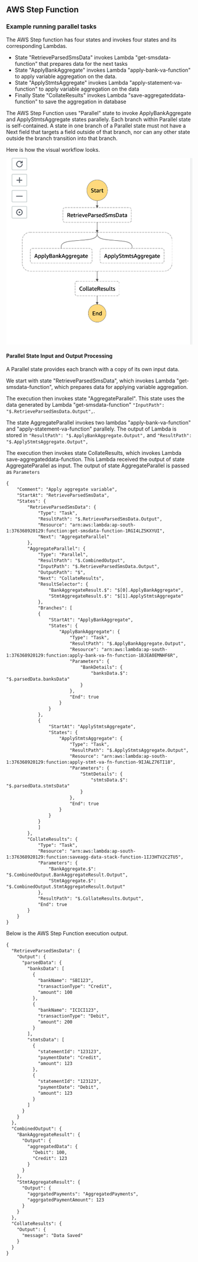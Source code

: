 ## AWS Step Function

### Example running parallel tasks

The AWS Step function has four states and invokes four states and its corresponding Lambdas.
* State "RetrieveParsedSmsData" invokes Lambda "get-smsdata-function" that prepares data for the next tasks
* State "ApplyBankAggregate" invokes Lambda "apply-bank-va-function" to apply variable aggregation on the data.
* State "ApplyStmtsAggregate" invokes Lambda "apply-statement-va-function" to apply variable aggregation on the data
* Finally State "CollateResults" invokes Lambda "save-aggregateddata-function" to save the aggregation in database

The AWS Step Function uses "Parallel" state to invoke ApplyBankAggregate and ApplyStmtsAggregate states parallely. Each branch within Parallel state is self-contained. A state in one branch of a Parallel state must not have a Next field that targets a field outside of that branch, nor can any other state outside the branch transition into that branch.

Here is how the visual workflow looks.

![Workflow](VariableAggregationStepFunction.png)

#### Parallel State Input and Output Processing
A Parallel state provides each branch with a copy of its own input data.

We start with state "RetrieveParsedSmsData", which invokes Lambda "get-smsdata-function", which prepares data for applying variable aggregation.

The execution then invokes state "AggregateParallel". This state uses the data generated by Lambda "get-smsdata-function" `` "InputPath": "$.RetrieveParsedSmsData.Output", ``. 

The state AggregateParallel invokes two lambdas "apply-bank-va-function" and "apply-statement-va-function" parallely. The output of Lambda is stored in `` "ResultPath": "$.ApplyBankAggregate.Output", `` and `` "ResultPath": "$.ApplyStmtsAggregate.Output", ``

The execution then invokes state CollateResults, which invokes Lambda save-aggregateddata-function. This Lambda received the output of state AggregateParallel as input. The output of state AggregateParallel is passed as `` Parameters ``
 

```
{
	"Comment": "Apply aggregate variable",
  	"StartAt": "RetrieveParsedSmsData",
  	"States": {
  		"RetrieveParsedSmsData": {
  			"Type": "Task",
  			"ResultPath": "$.RetrieveParsedSmsData.Output",
  			"Resource": "arn:aws:lambda:ap-south-1:376368920129:function:get-smsdata-function-1RGI4LZ5KXYUI",
  			"Next": "AggregateParallel"
  		},
    	"AggregateParallel": {
      		"Type": "Parallel",
      		"ResultPath": "$.CombinedOutput",
      		"InputPath": "$.RetrieveParsedSmsData.Output",
      		"OutputPath": "$",
      		"Next": "CollateResults",
      		"ResultSelector": {
      			"BankAggregateResult.$": "$[0].ApplyBankAggregate",
      			"StmtAggregateResult.$": "$[1].ApplyStmtsAggregate"
      		},
      		"Branches": [
        	{
	      		"StartAt": "ApplyBankAggregate",
	      		"States": {
	        		"ApplyBankAggregate": {
	          			"Type": "Task",
	          			"ResultPath": "$.ApplyBankAggregate.Output",
	          			"Resource": "arn:aws:lambda:ap-south-1:376368920129:function:apply-bank-va-fn-function-1BJEA0EMNHF6R",
	          			"Parameters": {
	        				"BankDetails": {
	            				"banksData.$": "$.parsedData.banksData"
	        				}
	    	  			},
	          			"End": true
	        		}
	      		}
        	},
        	{
          		"StartAt": "ApplyStmtsAggregate",
          		"States": {
            		"ApplyStmtsAggregate": {
              			"Type": "Task",
              			"ResultPath": "$.ApplyStmtsAggregate.Output",
              			"Resource": "arn:aws:lambda:ap-south-1:376368920129:function:apply-stmt-va-fn-function-9IJALZ76TI18",
              			"Parameters": {
            				"StmtDetails": {
                				"stmtsData.$": "$.parsedData.stmtsData"
            				}
            			},
              			"End": true
            		}
          		}
        	}
      		]
    	},
    	"CollateResults": {
			"Type": "Task",
        	"Resource": "arn:aws:lambda:ap-south-1:376368920129:function:saveagg-data-stack-function-1IJ3HTV2C2TU5",
        	"Parameters": {
          		"BankAggregate.$": "$.CombinedOutput.BankAggregateResult.Output",
          		"StmtAggregate.$": "$.CombinedOutput.StmtAggregateResult.Output"
        	},
        	"ResultPath": "$.CollateResults.Output",
        	"End": true
    	}
  	}
}
```

Below is the AWS Step Function execution output.

```
{
  "RetrieveParsedSmsData": {
    "Output": {
      "parsedData": {
        "banksData": [
          {
            "bankName": "SBI123",
            "transactionType": "Credit",
            "amount": 100
          },
          {
            "bankName": "ICICI123",
            "transactionType": "Debit",
            "amount": 200
          }
        ],
        "stmtsData": [
          {
            "statementId": "123123",
            "paymentDate": "Credit",
            "amount": 123
          },
          {
            "statementId": "123123",
            "paymentDate": "Debit",
            "amount": 123
          }
        ]
      }
    }
  },
  "CombinedOutput": {
    "BankAggregateResult": {
      "Output": {
        "aggregatedData": {
          "Debit": 100,
          "Credit": 123
        }
      }
    },
    "StmtAggregateResult": {
      "Output": {
        "aggrgatedPayments": "AggregatedPayments",
        "aggrgatedPaymentAmount": 123
      }
    }
  },
  "CollateResults": {
    "Output": {
      "message": "Data Saved"
    }
  }
}
```

